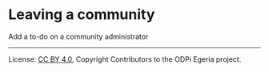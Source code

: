 <!-- SPDX-License-Identifier: CC-BY-4.0 -->
<!-- Copyright Contributors to the ODPi Egeria project. -->

# Leaving a community

Add a to-do on a community administrator


----
License: [CC BY 4.0](https://creativecommons.org/licenses/by/4.0/),
Copyright Contributors to the ODPi Egeria project.